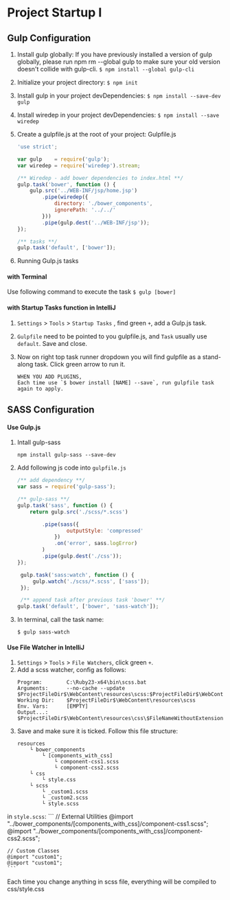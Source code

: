 # Project Startup I

## Gulp Configuration
1. Install gulp globally:
If you have previously installed a version of gulp globally, please run npm rm --global gulp to make sure your old version doesn't collide with gulp-cli.
	`$ npm install --global gulp-cli`


2. Initialize your project directory:
	`$ npm init`


3. Install gulp in your project devDependencies:
	```$ npm install --save-dev gulp```

4. Install wiredep in your project devDependencies:
	```$ npm install --save wiredep```

5. Create a gulpfile.js at the root of your project:
Gulpfile.js
	```javascript
	'use strict';

	var gulp 	= require('gulp');
	var wiredep = require('wiredep').stream;

	/** Wiredep - add bower dependencies to index.html **/
	gulp.task('bower', function () {
	    gulp.src('../WEB-INF/jsp/home.jsp')
	        .pipe(wiredep({
	            directory: './bower_components',
	            ignorePath: '../../'
	        }))
	        .pipe(gulp.dest('../WEB-INF/jsp'));
	});

	/** tasks **/
	gulp.task('default', ['bower']);
	```

6. Running Gulp.js tasks

#### with Terminal
Use following command to execute the task
	```
	$ gulp [bower]
	```
#### with Startup Tasks function in IntelliJ
1. `Settings` > `Tools` > `Startup Tasks` , find green `+`, add a Gulp.js task. 
2. `Gulpfile` need to be pointed to you gulpfile.js, and `Task` usually use `default`. Save and close.
3. Now on right top task runner dropdown you will find gulpfile as a stand-along task. Click green arrow to run it.

	```
	WHEN YOU ADD PLUGINS,
	Each time use `$ bower install [NAME] --save`, run gulpfile task again to apply.
	```

## SASS Configuration
#### Use Gulp.js
1. Intall gulp-sass
	```
	npm install gulp-sass --save-dev
	```
2. Add following js code into `gulpfile.js`
	```javascript
	/** add dependency **/
	var sass = require('gulp-sass');

	/** gulp-sass **/
	gulp.task('sass', function () {
	    return gulp.src('./scss/*.scss')

	        .pipe(sass({
	                outputStyle: 'compressed'
	            })
	            .on('error', sass.logError)
	        )
	        .pipe(gulp.dest('./css'));
	});

	 gulp.task('sass:watch', function () {
	     gulp.watch('./scss/*.scss', ['sass']);
	 });

	 /** append task after previous task 'bower' **/
	gulp.task('default', ['bower', 'sass-watch']);
	```
3. In terminal, call the task name:
	```
	$ gulp sass-watch
	```
#### Use File Watcher in IntelliJ
1. `Settings` > `Tools` > `File Watchers`, click green `+`.
2. Add a scss watcher, config as follows: 
	```
	Program:		C:\Ruby23-x64\bin\scss.bat
	Arguments:		--no-cache --update $ProjectFileDir$\WebContent\resources\scss:$ProjectFileDir$\WebContent\resources\css
	Working Dir:	$ProjectFileDir$\WebContent\resources\scss
	Env. Vars:		[EMPTY]
	Output...: 		$ProjectFileDir$\WebContent\resources\css\$FileNameWithoutExtension$.css:$ProjectFileDir$\WebContent\resources\css\$FileNameWithoutExtension$.css.map
	```
3. Save and make sure it is ticked. Follow this file structure:
	```
	resources
		└ bower_components
			└ [components_with_css]
				└ component-css1.scss
				└ component-css2.scss
		└ css
			└ style.css
		└ scss
			└ _custom1.scss
			└ _custom2.scss
			└ style.scss 
	```
in `style.scss`:
	```
	// External Utilities
	@import "../bower_components/[components_with_css]/component-css1.scss";
	@import "../bower_components/[components_with_css]/component-css2.scss";

	// Custom Classes
	@import "custom1";
	@import "custom1";
	```
Each time you change anything in scss file, everything will be compiled to css/style.css